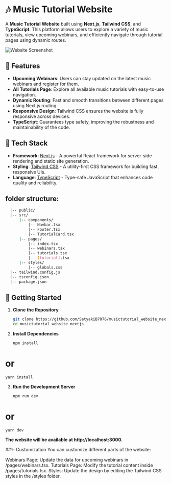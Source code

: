 # 🎶 Music Tutorial Website

A **Music Tutorial Website** built using **Next.js**, **Tailwind CSS**, and **TypeScript**. This platform allows users to explore a variety of music tutorials, view upcoming webinars, and efficiently navigate through tutorial pages using dynamic routes.

![Website Screenshot](https://github.com/SatyakiB7076/TextUtils-React/blob/main/Screenshot%202024-09-15%20203117.png)

## 🌟 Features

- **Upcoming Webinars**: Users can stay updated on the latest music webinars and register for them.
- **All Tutorials Page**: Explore all available music tutorials with easy-to-use navigation.
- **Dynamic Routing**: Fast and smooth transitions between different pages using Next.js routing.
- **Responsive Design**: Tailwind CSS ensures the website is fully responsive across devices.
- **TypeScript**: Guarantees type safety, improving the robustness and maintainability of the code.

## 🚀 Tech Stack

- **Framework**: [Next.js](https://nextjs.org/) - A powerful React framework for server-side rendering and static site generation.
- **Styling**: [Tailwind CSS](https://tailwindcss.com/) - A utility-first CSS framework for building fast, responsive UIs.
- **Language**: [TypeScript](https://www.typescriptlang.org/) - Type-safe JavaScript that enhances code quality and reliability.


## folder structure:
```bash
  |-- public/
  |-- src/
      |-- components/
          |-- Navbar.tsx
          |-- Footer.tsx
          |-- TutorialCard.tsx
      |-- pages/
          |-- index.tsx
          |-- webinars.tsx
          |-- tutorials.tsx
          |-- [tutorial].tsx
      |-- styles/
          |-- globals.css
  |-- tailwind.config.js
  |-- tsconfig.json
  |-- package.json
```
## 🎸 Getting Started

1. **Clone the Repository**

   ```bash
   git clone https://github.com/SatyakiB7076/musictutorial_website_nextjs.git
   cd musictutorial_website_nextjs
   
2. **Install Dependencies**
    ```bash
    npm install
# or
    yarn install
    
3. **Run the Development Server**
    ```bash
    npm run dev
  # or
    yarn dev

**The website will be available at http://localhost:3000.**

##✨ Customization
You can customize different parts of the website:

Webinars Page: Update the data for upcoming webinars in /pages/webinars.tsx.
Tutorials Page: Modify the tutorial content inside /pages/tutorials.tsx.
Styles: Update the design by editing the Tailwind CSS styles in the /styles folder.





